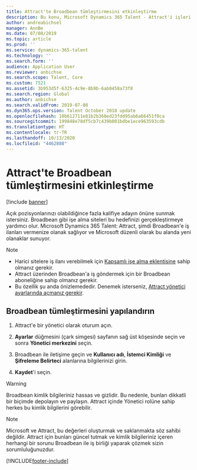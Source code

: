 ```yaml
---
title: Attract'te Broadbean tümleştirmesini etkinleştirme
description: Bu konu, Microsoft Dynamics 365 Talent - Attract'i işleri Broadbean gibi harici iş panolarına gönderecek şekilde yapılandırma yöntemini açıklamaktadır.
author: andreabichsel
manager: AnnBe
ms.date: 07/08/2019
ms.topic: article
ms.prod: ''
ms.service: dynamics-365-talent
ms.technology: ''
ms.search.form: ''
audience: Application User
ms.reviewer: anbichse
ms.search.scope: Talent, Core
ms.custom: 7521
ms.assetid: 3b953d5f-6325-4c9e-8b9b-6ab0458a73f8
ms.search.region: Global
ms.author: anbichse
ms.search.validFrom: 2019-07-08
ms.dyn365.ops.version: Talent October 2018 update
ms.openlocfilehash: 10b612711e81b2b368ed23fdd95ab6a66451f0ca
ms.sourcegitcommit: 199848e78df5cb7c439b001bdbe1ece963593cdb
ms.translationtype: HT
ms.contentlocale: tr-TR
ms.lasthandoff: 10/13/2020
ms.locfileid: "4462888"
---
```

# <a name="enable-broadbean-integration-in-attract"></a>Attract'te Broadbean tümleştirmesini etkinleştirme

[!include [banner](includes/banner.md)]

Açık pozisyonlarınızı olabildiğince fazla kalifiye adayın önüne sunmak istersiniz. Broadbean gibi işe alma siteleri bu hedefinizi gerçekleştirmeye yardımcı olur. Microsoft Dynamics 365 Talent: Attract, şimdi Broadbean'e iş ilanları vermenize olanak sağlıyor ve Microsoft düzenli olarak bu alanda yeni olanaklar sunuyor.

> [!NOTE]
> - Harici sitelere iş ilanı verebilmek için [Kapsamlı işe alma eklentisine](https://docs.microsoft.com/dynamics365/unified-operations/talent/attract-comprehensive-hiring) sahip olmanız gerekir.
> - Attract üzerinden Broadbean'a iş göndermek için bir Broadbean aboneliğine sahip olmanız gerekir.
> - Bu özellik şu anda önizlemededir. Denemek isterseniz, [Attract yönetici ayarlarında açmanız gerekir](https://docs.microsoft.com/dynamics365/unified-operations/talent/access-preview-feature).

## <a name="configure-broadbean-integration"></a>Broadbean tümleştirmesini yapılandırın

1. Attract'e bir yönetici olarak oturum açın.

2. **Ayarlar** düğmesini (çark simgesi) sayfanın sağ üst köşesinde seçin ve sonra **Yönetici merkezini** seçin.

3. Broadbean ile iletişime geçin ve **Kullanıcı adı**, **İstemci Kimliği** ve **Şifreleme Belirteci** alanlarına bilgilerinizi girin.

4. **Kaydet**'i seçin.

> [!WARNING]
> Broadbean kimlik bilgileriniz hassas ve gizlidir. Bu nedenle, bunları dikkatli bir biçimde depolayın ve paylaşın. Attract içinde Yönetici rolüne sahip herkes bu kimlik bilgilerini görebilir.

> [!NOTE]
> Microsoft ve Attract, bu değerleri oluşturmak ve saklanmakta söz sahibi değildir. Attract için bunları güncel tutmak ve kimlik bilgileriniz içeren herhangi bir sorunu Broadbean ile iş birliği yaparak çözmek sizin sorumluluğunuzdur.


[!INCLUDE[footer-include](../includes/footer-banner.md)]